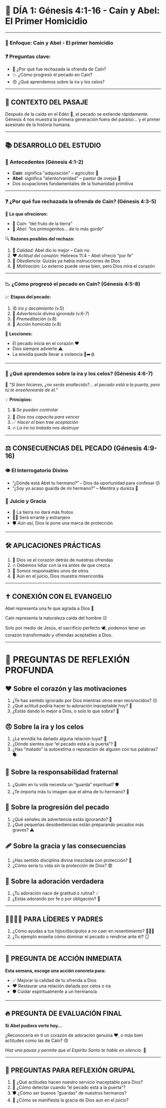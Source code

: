 # 📖 DÍA 1: Génesis 4:1-16 - Caín y Abel: El Primer Homicidio

---

### 🎯 **Enfoque:** Caín y Abel - El primer homicidio

### ❓ **Preguntas clave:**

- 🤔 ¿Por qué fue rechazada la ofrenda de Caín?
- 📉 ¿Cómo progresó el pecado en Caín?
- 😠 ¿Qué aprendemos sobre la ira y los celos?

---

## 🧱 **CONTEXTO DEL PASAJE**

Después de la caída en el Edén 🍃, el pecado se extiende rápidamente. Génesis 4 nos muestra la primera generación fuera del paraíso... y el primer asesinato de la historia humana.

---

## 📚 **DESARROLLO DEL ESTUDIO**

### 👤 **Antecedentes (Génesis 4:1-2)**

- **Caín**: significa "adquisición" – agricultor 🌾
- **Abel**: significa "aliento/vanidad" – pastor de ovejas 🐑
- Dos ocupaciones fundamentales de la humanidad primitiva

---

### ❓ **¿Por qué fue rechazada la ofrenda de Caín?** (Génesis 4:3-5)

📌 **Lo que ofrecieron:**

- 🥕 *Caín*: “del fruto de la tierra”
- 🐏 *Abel*: “los primogénitos… de lo más gordo”

🔍 **Razones posibles del rechazo:**

1. 💎 *Calidad:* Abel dio lo mejor – Caín no
2. ❤️ *Actitud del corazón:* Hebreos 11:4 – Abel ofreció “por fe”
3. 📏 *Obediencia:* Quizás ya había instrucciones de Dios
4. 🧠 *Motivación:* Lo externo puede verse bien, pero Dios mira el corazón

---

### 📉 **¿Cómo progresó el pecado en Caín?** (Génesis 4:5-8)

📈 **Etapas del pecado:**

1. 😡 *Ira y decaimiento* (v.5)
2. 🚨 *Advertencia divina ignorada* (v.6-7)
3. 💬 *Premeditación* (v.8)
4. 🔪 *Acción homicida* (v.8)

🧠 **Lecciones:**

- El pecado inicia en el corazón ❤️
- Dios siempre advierte ⚠️
- La envidia puede llevar a violencia 😤➡️🩸

---

### 😤 **¿Qué aprendemos sobre la ira y los celos?** (Génesis 4:6-7)

📖 *"Si bien hicieres, ¿no serás enaltecido?... el pecado está a la puerta, pero tú te enseñorearás de él."*

💡 **Principios:**

1. 🔒 *Se pueden controlar*
2. 💪 *Dios nos capacita para vencer*
3. ✅ *Hacer el bien trae aceptación*
4. 🔥 *La ira no tratada nos destruye*

---

## ⚖️ **CONSECUENCIAS DEL PECADO** (Génesis 4:9-16)

### 👁️ **El Interrogatorio Divino**

- “¿Dónde está Abel tu hermano?” – Dios da oportunidad para confesar 😔
- “¿Soy yo acaso guarda de mi hermano?” – Mentira y dureza 💢

### 🧩 **Juicio y Gracia**

- 🌱 La tierra no dará más frutos
- 🏃‍♂️ Será errante y extranjero
- 🛡️ *Aún así*, Dios le pone una marca de protección

---

## 🛠️ **APLICACIONES PRÁCTICAS**

1. 🧡 Dios ve el corazón detrás de nuestras ofrendas
2. 🔥 Debemos lidiar con la ira antes de que crezca
3. 👥 Somos responsables unos de otros
4. 🙏 Aún en el juicio, Dios muestra misericordia

---

## ✝️ **CONEXIÓN CON EL EVANGELIO**

Abel representa una fe que agrada a Dios 🙌

Caín representa la naturaleza caída del hombre 😔

Solo por medio de Jesús, el sacrificio perfecto 🕊️, podemos tener un corazón transformado y ofrendas aceptables a Dios.

---

# 💭 **PREGUNTAS DE REFLEXIÓN PROFUNDA**

## ❤️ **Sobre el corazón y las motivaciones**

1. ¿Te has sentido ignorado por Dios mientras otros eran reconocidos? 😔
2. ¿Qué actitud podría hacer tu adoración inaceptable hoy? 🧠
3. ¿Estás dando lo mejor a Dios, o solo lo que sobra? 🎁

## 😠 **Sobre la ira y los celos**

1. ¿La envidia ha dañado alguna relación tuya? 🧨
2. ¿Dónde sientes que “el pecado está a la puerta”? 🚪
3. ¿Has “matado” la autoestima o reputación de alguien con tus palabras? 🗣️

## 👥 **Sobre la responsabilidad fraternal**

1. ¿Quién en tu vida necesita un “guarda” espiritual? 🛡️
2. ¿Te importa más tu imagen que el alma de tu hermano? 🤳

## 🧱 **Sobre la progresión del pecado**

1. ¿Qué señales de advertencia estás ignorando? 🚨
2. ¿Qué pequeñas desobediencias están preparando pecados más graves? ⚠️

## 🩹 **Sobre la gracia y las consecuencias**

1. ¿Has sentido disciplina divina mezclada con protección? 🙌
2. ¿Cómo sería tu vida sin la protección de Dios? 😨

## 🙌 **Sobre la adoración verdadera**

1. ¿Tu adoración nace de gratitud o rutina? 🎶
2. ¿Estás adorando por fe o por obligación? 🛐

---

## 👨‍👩‍👧‍👦 **PARA LÍDERES Y PADRES**

1. ¿Cómo ayudas a tus hijos/discípulos a no caer en resentimiento? 🧒👩‍🏫
2. ¿Tu ejemplo enseña cómo dominar el pecado o rendirse ante él? 🪞

---

## 🚀 **PREGUNTA DE ACCIÓN INMEDIATA**

**Esta semana, escoge una acción concreta para:**

- ✅ Mejorar la calidad de tu ofrenda a Dios
- ❤️ Restaurar una relación dañada por celos o ira
- 🛡️ Cuidar espiritualmente a un hermano/a

---

## 🔥 **PREGUNTA DE EVALUACIÓN FINAL**

**Si Abel pudiera verte hoy…**

¿Reconocería en ti un corazón de adoración genuina ❤️, o más bien actitudes como las de Caín? 😠

*Haz una pausa y permite que el Espíritu Santo te hable en silencio.* 🙏

---

## 🤝 **PREGUNTAS PARA REFLEXIÓN GRUPAL**

1. 🧠 ¿Qué actitudes hacen nuestro servicio inaceptable para Dios?
2. 🚪 ¿Cómo detectar cuando “el pecado está a la puerta”?
3. 🛡️ ¿Cómo ser buenos “guardas” de nuestros hermanos?
4. 🌈 ¿Cómo se manifiesta la gracia de Dios aun en el juicio?